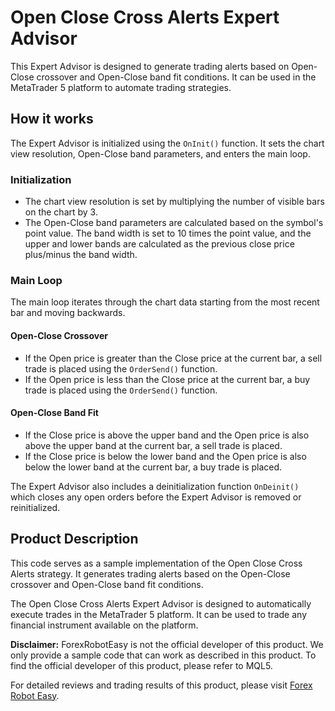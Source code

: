 # Open Close Cross Alerts Expert Advisor

This Expert Advisor is designed to generate trading alerts based on Open-Close crossover and Open-Close band fit conditions. It can be used in the MetaTrader 5 platform to automate trading strategies.

## How it works

The Expert Advisor is initialized using the `OnInit()` function. It sets the chart view resolution, Open-Close band parameters, and enters the main loop.

### Initialization

- The chart view resolution is set by multiplying the number of visible bars on the chart by 3.
- The Open-Close band parameters are calculated based on the symbol's point value. The band width is set to 10 times the point value, and the upper and lower bands are calculated as the previous close price plus/minus the band width.

### Main Loop

The main loop iterates through the chart data starting from the most recent bar and moving backwards.

#### Open-Close Crossover

- If the Open price is greater than the Close price at the current bar, a sell trade is placed using the `OrderSend()` function.
- If the Open price is less than the Close price at the current bar, a buy trade is placed using the `OrderSend()` function.

#### Open-Close Band Fit

- If the Close price is above the upper band and the Open price is also above the upper band at the current bar, a sell trade is placed.
- If the Close price is below the lower band and the Open price is also below the lower band at the current bar, a buy trade is placed.

The Expert Advisor also includes a deinitialization function `OnDeinit()` which closes any open orders before the Expert Advisor is removed or reinitialized.

## Product Description

This code serves as a sample implementation of the Open Close Cross Alerts strategy. It generates trading alerts based on the Open-Close crossover and Open-Close band fit conditions. 

The Open Close Cross Alerts Expert Advisor is designed to automatically execute trades in the MetaTrader 5 platform. It can be used to trade any financial instrument available on the platform.

**Disclaimer:** ForexRobotEasy is not the official developer of this product. We only provide a sample code that can work as described in this product. To find the official developer of this product, please refer to MQL5.

For detailed reviews and trading results of this product, please visit [Forex Robot Easy](https://forexroboteasy.com/forex-robot-review/open-close-cross-alerts-review-strategy-for-optimal-forex-results/).
